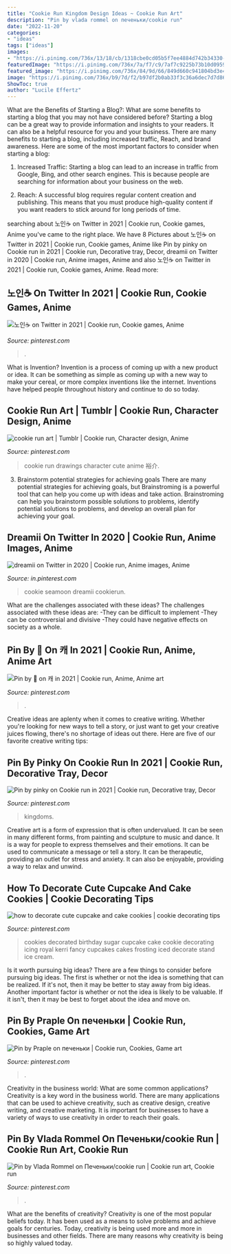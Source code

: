 ```yaml
---
title: "Cookie Run Kingdom Design Ideas ~ Cookie Run Art"
description: "Pin by vlada rommel on печеньки/cookie run"
date: "2022-11-20"
categories:
- "ideas"
tags: ["ideas"]
images:
- "https://i.pinimg.com/736x/13/18/cb/1318cbe0cd05b5f7ee4884d742b34330--birthday-sugar-cookies-birthday-cookies-decorated.jpg?b=t"
featuredImage: "https://i.pinimg.com/736x/7a/f7/c9/7af7c9225b73b10d0959dc1fe7cff67e.jpg"
featured_image: "https://i.pinimg.com/736x/84/9d/66/849d660c941804bd3e40210624e96a13.jpg"
image: "https://i.pinimg.com/736x/b9/7d/f2/b97df2b0ab33f3c36a6dec7d7d8603a3.jpg"
ShowToc: true
author: "Lucile Effertz"
---
```



What are the Benefits of Starting a Blog?: What are some benefits to starting a blog that you may not have considered before?
Starting a blog can be a great way to provide information and insights to your readers. It can also be a helpful resource for you and your business. There are many benefits to starting a blog, including increased traffic, Reach, and brand awareness. Here are some of the most important factors to consider when starting a blog: 
1. Increased Traffic: Starting a blog can lead to an increase in traffic from Google, Bing, and other search engines. This is because people are searching for information about your business on the web. 

2. Reach: A successful blog requires regular content creation and publishing. This means that you must produce high-quality content if you want readers to stick around for long periods of time.

	

		
searching about 노인☕️ on Twitter in 2021 | Cookie run, Cookie games, Anime you've came to the right place. We have 8 Pictures about 노인☕️ on Twitter in 2021 | Cookie run, Cookie games, Anime like Pin by pinky on Cookie run in 2021 | Cookie run, Decorative tray, Decor, dreamii on Twitter in 2020 | Cookie run, Anime images, Anime and also 노인☕️ on Twitter in 2021 | Cookie run, Cookie games, Anime. Read more:
		
    
## 노인☕️ On Twitter In 2021 | Cookie Run, Cookie Games, Anime

<img loading=lazy src="https://i.pinimg.com/736x/7a/f7/c9/7af7c9225b73b10d0959dc1fe7cff67e.jpg" onerror="this.onerror=null;this.src='https://tse1.mm.bing.net/th?id=OIP.Q4aXZ9PpbJcDrUtXJ9spfwHaG3&amp;pid=15.1';" alt="노인☕️ on Twitter in 2021 | Cookie run, Cookie games, Anime">

_Source: pinterest.com_

>. 

	

What is Invention?
Invention is a process of coming up with a new product or idea. It can be something as simple as coming up with a new way to make your cereal, or more complex inventions like the internet. Inventions have helped people throughout history and continue to do so today.

    
## Cookie Run Art | Tumblr | Cookie Run, Character Design, Anime

<img loading=lazy src="https://i.pinimg.com/736x/84/9d/66/849d660c941804bd3e40210624e96a13.jpg" onerror="this.onerror=null;this.src='https://tse2.mm.bing.net/th?id=OIP.2MpGYTSeZ0HsvvkcYxVpMAHaJw&amp;pid=15.1';" alt="cookie run art | Tumblr | Cookie run, Character design, Anime">

_Source: pinterest.com_

>cookie run drawings character cute anime 裕介. 

	

3. Brainstorm potential strategies for achieving goals
There are many potential strategies for achieving goals, but Brainstroming is a powerful tool that can help you come up with ideas and take action. Brainstroming can help you brainstorm possible solutions to problems, identify potential solutions to problems, and develop an overall plan for achieving your goal.

    
## Dreamii On Twitter In 2020 | Cookie Run, Anime Images, Anime

<img loading=lazy src="https://i.pinimg.com/736x/b9/7d/f2/b97df2b0ab33f3c36a6dec7d7d8603a3.jpg" onerror="this.onerror=null;this.src='https://tse3.mm.bing.net/th?id=OIP.tGYNXZDbuBrRk8n3oj7azgHaEK&amp;pid=15.1';" alt="dreamii on Twitter in 2020 | Cookie run, Anime images, Anime">

_Source: in.pinterest.com_

>cookie seamoon dreamii cookierun. 

	

What are the challenges associated with these ideas?
The challenges associated with these ideas are: 
-They can be difficult to implement
-They can be controversial and divisive
-They could have negative effects on society as a whole.

    
## Pin By 🐰 On 캐 In 2021 | Cookie Run, Anime, Anime Art

<img loading=lazy src="https://i.pinimg.com/736x/8f/51/ee/8f51ee33d4854f21ac59042651e50965.jpg" onerror="this.onerror=null;this.src='https://tse4.mm.bing.net/th?id=OIP.QYPhQTQoZhgVYJEtQIX15AHaEo&amp;pid=15.1';" alt="Pin by 🐰 on 캐 in 2021 | Cookie run, Anime, Anime art">

_Source: pinterest.com_

>. 

	

Creative ideas are aplenty when it comes to creative writing. Whether you're looking for new ways to tell a story, or just want to get your creative juices flowing, there's no shortage of ideas out there. Here are five of our favorite creative writing tips: 

    
## Pin By Pinky On Cookie Run In 2021 | Cookie Run, Decorative Tray, Decor

<img loading=lazy src="https://i.pinimg.com/originals/f7/e4/8f/f7e48f53b8dca46cbe8c776c0145768c.jpg" onerror="this.onerror=null;this.src='https://tse1.mm.bing.net/th?id=OIP.ct203ICI3qmaeBH958tBDgHaDa&amp;pid=15.1';" alt="Pin by pinky on Cookie run in 2021 | Cookie run, Decorative tray, Decor">

_Source: pinterest.com_

>kingdoms. 

	

Creative art is a form of expression that is often undervalued. It can be seen in many different forms, from painting and sculpture to music and dance. It is a way for people to express themselves and their emotions. It can be used to communicate a message or tell a story. It can be therapeutic, providing an outlet for stress and anxiety. It can also be enjoyable, providing a way to relax and unwind.

    
## How To Decorate Cute Cupcake And Cake Cookies | Cookie Decorating Tips

<img loading=lazy src="https://i.pinimg.com/736x/13/18/cb/1318cbe0cd05b5f7ee4884d742b34330--birthday-sugar-cookies-birthday-cookies-decorated.jpg?b=t" onerror="this.onerror=null;this.src='https://tse1.mm.bing.net/th?id=OIP.0OwhLzwWuwJ7YuE15c-EtwHaJ3&amp;pid=15.1';" alt="how to decorate cute cupcake and cake cookies | cookie decorating tips">

_Source: pinterest.com_

>cookies decorated birthday sugar cupcake cake cookie decorating icing royal kerri fancy cupcakes cakes frosting iced decorate stand ice cream. 

	

Is it worth pursuing big ideas?
There are a few things to consider before pursuing big ideas. The first is whether or not the idea is something that can be realized. If it's not, then it may be better to stay away from big ideas. Another important factor is whether or not the idea is likely to be valuable. If it isn't, then it may be best to forget about the idea and move on.

    
## Pin By Praple On печеньки | Cookie Run, Cookies, Game Art

<img loading=lazy src="https://i.pinimg.com/736x/90/ab/1e/90ab1e4b1e5c6808204564efbb4bb1a5.jpg" onerror="this.onerror=null;this.src='https://tse2.mm.bing.net/th?id=OIP.gWrhyR96Lpbmfg9oliQUhgHaMC&amp;pid=15.1';" alt="Pin by Praple on печеньки | Cookie run, Cookies, Game art">

_Source: pinterest.com_

>. 

	

Creativity in the business world: What are some common applications?
Creativity is a key word in the business world. There are many applications that can be used to achieve creativity, such as creative design, creative writing, and creative marketing. It is important for businesses to have a variety of ways to use creativity in order to reach their goals.

    
## Pin By Vlada Rommel On Печеньки/cookie Run | Cookie Run Art, Cookie Run

<img loading=lazy src="https://i.pinimg.com/736x/bb/0e/29/bb0e296e5e72f69e3cb0f3687cfd24bf.jpg" onerror="this.onerror=null;this.src='https://tse4.mm.bing.net/th?id=OIP.YkpLLkiD1imKKeheig3sOQHaJ4&amp;pid=15.1';" alt="Pin by Vlada Rommel on Печеньки/cookie run | Cookie run art, Cookie run">

_Source: pinterest.com_

>. 

	

What are the benefits of creativity?
Creativity is one of the most popular beliefs today. It has been used as a means to solve problems and achieve goals for centuries. Today, creativity is being used more and more in businesses and other fields. There are many reasons why creativity is being so highly valued today.

